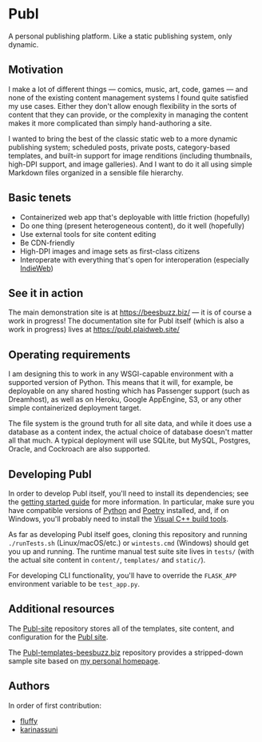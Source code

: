 # Publ

A personal publishing platform. Like a static publishing system, only dynamic.

## Motivation

I make a lot of different things — comics, music, art, code, games — and none of
the existing content management systems I found quite satisfied my use cases.
Either they don't allow enough flexibility in the sorts of content that they can
provide, or the complexity in managing the content makes it more complicated than
simply hand-authoring a site.

I wanted to bring the best of the classic static web to a more dynamic
publishing system; scheduled posts, private posts, category-based templates, and
built-in support for image renditions (including thumbnails, high-DPI support,
and image galleries). And I want to do it all using simple Markdown files
organized in a sensible file hierarchy.

## Basic tenets

* Containerized web app that's deployable with little friction (hopefully)
* Do one thing (present heterogeneous content), do it well (hopefully)
* Use external tools for site content editing
* Be CDN-friendly
* High-DPI images and image sets as first-class citizens
* Interoperate with everything that's open for interoperation (especially [IndieWeb](http://indieweb.org))

## See it in action

The main demonstration site is at https://beesbuzz.biz/ — it is of course a
work in progress! The documentation site for Publ itself (which is also a work in progress) lives at https://publ.plaidweb.site/

## Operating requirements

I am designing this to work in any WSGI-capable environment with a supported
version of Python. This means that it will, for example, be deployable on any
shared hosting which has Passenger support (such as Dreamhost), as well as on
Heroku, Google AppEngine, S3, or any other simple containerized deployment
target.

The file system is the ground truth for all site data, and while it does use a
database as a content index, the actual choice of database doesn't matter all
that much. A typical deployment will use SQLite, but MySQL, Postgres, Oracle,
and Cockroach are also supported.

## Developing Publ

In order to develop Publ itself, you'll need to install its dependencies; see
the [getting started
guide](http://publ.plaidweb.site/manual/328-Getting-started) for more
information. In particular, make sure you have compatible versions of
[Python](https://python.org/) and [Poetry](https://python-poetry.org/)
installed, and, if on Windows, you'll probably need to install the [Visual C++
build tools](https://visualstudio.microsoft.com/downloads/).

As far as developing Publ itself goes, cloning this repository and running
`./runTests.sh` (Linux/macOS/etc.) or `wintests.cmd` (Windows) should get you up
and running. The runtime manual test suite site lives in `tests/` (with the
actual site content in `content/`, `templates/` and `static/`).

For developing CLI functionality, you'll have to override the `FLASK_APP`
environment variable to be `test_app.py`.

## Additional resources

The [Publ-site](https://github.com/PlaidWeb/Publ-site) repository stores all of
the templates, site content, and configuration for the [Publ
site](https://publ.plaidweb.site).

The
[Publ-templates-beesbuzz.biz](https://github.com/PlaidWeb/Publ-templates-beesbuzz.biz)
repository provides a stripped-down sample site based on [my personal
homepage](https://beesbuzz.biz).

## Authors

In order of first contribution:

* [fluffy](https://github.com/fluffy-critter)
* [karinassuni](https://github.com/karinassuni)
